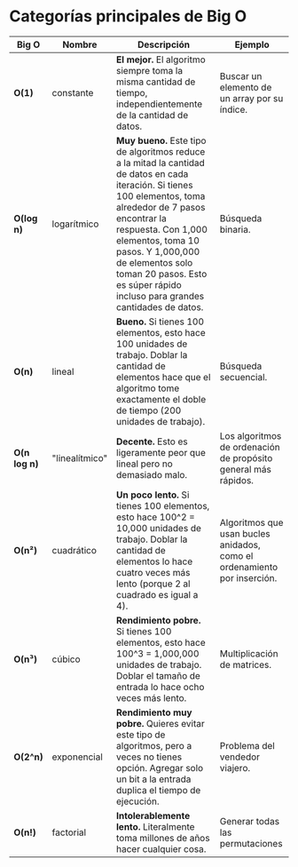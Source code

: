 # Categorías principales de Big O

Big O|Nombre|Descripción|Ejemplo
-|-|-|-
**O(1)** | constante | **El mejor.** El algoritmo siempre toma la misma cantidad de tiempo, independientemente de la cantidad de datos. |Buscar un elemento de un array por su índice.
**O(log n)** | logarítmico | **Muy bueno.** Este tipo de algoritmos reduce a la mitad la cantidad de datos en cada iteración. Si tienes 100 elementos, toma alrededor de 7 pasos encontrar la respuesta. Con 1,000 elementos, toma 10 pasos. Y 1,000,000 de elementos solo toman 20 pasos. Esto es súper rápido incluso para grandes cantidades de datos.|Búsqueda binaria.
**O(n)** | lineal | **Bueno.** Si tienes 100 elementos, esto hace 100 unidades de trabajo. Doblar la cantidad de elementos hace que el algoritmo tome exactamente el doble de tiempo (200 unidades de trabajo).|Búsqueda secuencial.
**O(n log n)** | "linealítmico" | **Decente.** Esto es ligeramente peor que lineal pero no demasiado malo.|Los algoritmos de ordenación de propósito general más rápidos.
**O(n²)** | cuadrático | **Un poco lento.** Si tienes 100 elementos, esto hace 100^2 = 10,000 unidades de trabajo. Doblar la cantidad de elementos lo hace cuatro veces más lento (porque 2 al cuadrado es igual a 4).|Algoritmos que usan bucles anidados, como el ordenamiento por inserción.
**O(n³)** | cúbico | **Rendimiento pobre.** Si tienes 100 elementos, esto hace 100^3 = 1,000,000 unidades de trabajo. Doblar el tamaño de entrada lo hace ocho veces más lento.|Multiplicación de matrices.
**O(2^n)** | exponencial | **Rendimiento muy pobre.** Quieres evitar este tipo de algoritmos, pero a veces no tienes opción. Agregar solo un bit a la entrada duplica el tiempo de ejecución.|Problema del vendedor viajero.
**O(n!)** | factorial | **Intolerablemente lento.** Literalmente toma millones de años hacer cualquier cosa.|Generar todas las permutaciones|
